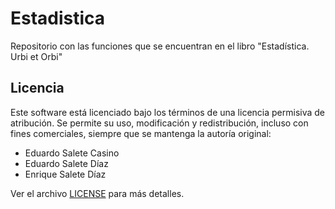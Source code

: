 # Estadistica
Repositorio con las funciones que se encuentran en el libro "Estadística. Urbi et Orbi"

## Licencia

Este software está licenciado bajo los términos de una licencia permisiva de atribución.
Se permite su uso, modificación y redistribución, incluso con fines comerciales, siempre que se mantenga la autoría original:

- Eduardo Salete Casino
- Eduardo Salete Díaz
- Enrique Salete Díaz

Ver el archivo [LICENSE](./LICENSE) para más detalles.
